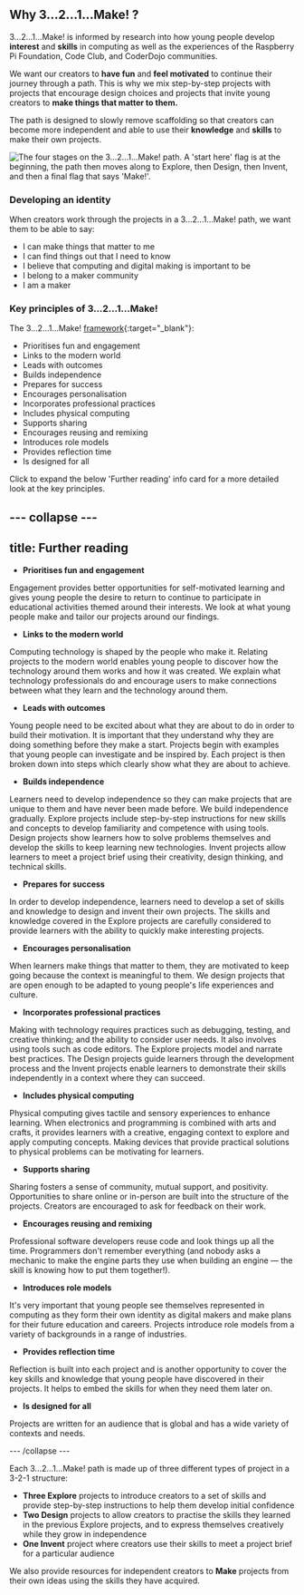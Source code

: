 ## Why 3...2...1...Make! ?

3...2...1...Make! is informed by research into how young people develop **interest** and **skills** in computing as well as the experiences of the Raspberry Pi Foundation, Code Club, and CoderDojo communities. 

We want our creators to **have fun** and **feel motivated** to continue their journey through a path. This is why we mix step-by-step projects with projects that encourage design choices and projects that invite young creators to **make things that matter to them.** 

The path is designed to slowly remove scaffolding so that creators can become more independent and able to use their **knowledge** and **skills** to make their own projects.

![The four stages on the 3...2...1...Make! path. A 'start here' flag is at the beginning, the path then moves along to Explore, then Design, then Invent, and then a final flag that says 'Make!'.](images/321make.png)

### Developing an identity

When creators work through the projects in a 3...2...1...Make! path, we want them to be able to say:

+ I can make things that matter to me
+ I can find things out that I need to know
+ I believe that computing and digital making is important to be
+ I belong to a maker community
+ I am a maker

### Key principles of 3...2...1...Make!

The 3...2...1...Make! [framework](https://www.raspberrypi.org/blog/free-coding-resources-children-young-people-digital-making-independence/){:target="_blank"}: 

+ Prioritises fun and engagement
+ Links to the modern world
+ Leads with outcomes
+ Builds independence
+ Prepares for success
+ Encourages personalisation
+ Incorporates professional practices
+ Includes physical computing
+ Supports sharing 
+ Encourages reusing and remixing
+ Introduces role models
+ Provides reflection time
+ Is designed for all 

Click to expand the below 'Further reading' info card for a more detailed look at the key principles. 

--- collapse ---
---
title: Further reading
---

+ **Prioritises fun and engagement**

Engagement provides better opportunities for self-motivated learning and gives young people the desire to return to continue to participate in educational activities themed around their interests. We look at what young people make and tailor our projects around our findings.

+ **Links to the modern world**

Computing technology is shaped by the people who make it. Relating projects to the modern world enables young people to discover how the technology around them works and how it was created. We explain what technology professionals do and encourage users to make connections between what they learn and the technology around them. 

+ **Leads with outcomes**

Young people need to be excited about what they are about to do in order to build their motivation. It is important that they understand why they are doing something before they make a start. Projects begin with examples that young people can investigate and be inspired by. Each project is then broken down into steps which clearly show what they are about to achieve. 

+ **Builds independence**

Learners need to develop independence so they can make projects that are unique to them and have never been made before. We build independence gradually. Explore projects include step-by-step instructions for new skills and concepts to develop familiarity and competence with using tools. Design projects show learners how to solve problems themselves and develop the skills to keep learning new technologies. Invent projects allow learners to meet a project brief using their creativity, design thinking, and technical skills. 

+ **Prepares for success**

In order to develop independence, learners need to develop a set of skills and knowledge to design and invent their own projects. The skills and knowledge covered in the Explore projects are carefully considered to provide learners with the ability to quickly make interesting projects. 

+ **Encourages personalisation**

When learners make things that matter to them, they are motivated to keep going because the context is meaningful to them. We design projects that are open enough to be adapted to young people's life experiences and culture. 

+ **Incorporates professional practices**

Making with technology requires practices such as debugging, testing, and creative thinking; and the ability to consider user needs. It also involves using tools such as code editors. The Explore projects model and narrate best practices. The Design projects guide learners through the development process and the Invent projects enable learners to demonstrate their skills independently in a context where they can succeed. 

+ **Includes physical computing**

Physical computing gives tactile and sensory experiences to enhance learning. When electronics and programming is combined with arts and crafts, it provides learners with a creative, engaging context to explore and apply computing concepts. Making devices that provide practical solutions to physical problems can be motivating for learners.

+ **Supports sharing**

Sharing fosters a sense of community, mutual support, and positivity.  Opportunities to share online or in-person are built into the structure of the projects. Creators are encouraged to ask for feedback on their work.  

+ **Encourages reusing and remixing**

Professional software developers reuse code and look things up all the time. Programmers don't remember everything (and nobody asks a mechanic to make the engine parts they use when building an engine &mdash; the skill is knowing how to put them together!).

+ **Introduces role models**

It's very important that young people see themselves represented in computing as they form their own identity as digital makers and make plans for their future education and careers. Projects introduce role models from a variety of backgrounds in a range of industries. 

+ **Provides reflection time**

Reflection is built into each project and is another opportunity to cover the key skills and knowledge that young people have discovered in their projects. It helps to embed the skills for when they need them later on.

+ **Is designed for all**

Projects are written for an audience that is global and has a wide variety of contexts and needs.  

--- /collapse ---

Each 3...2...1...Make! path is made up of three different types of project in a 3-2-1 structure:

+ **Three Explore** projects to introduce creators to a set of skills and provide step-by-step instructions to help them develop initial confidence
+ **Two Design** projects to allow creators to practise the skills they learned in the previous Explore projects, and to express themselves creatively while they grow in independence
+ **One Invent** project where creators use their skills to meet a project brief for a particular audience

We also provide resources for independent creators to **Make** projects from their own ideas using the skills they have acquired.
















